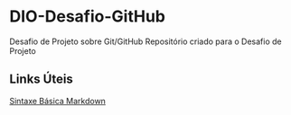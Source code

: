 # DIO-Desafio-GitHub
Desafio de Projeto sobre Git/GitHub
Repositório criado para o Desafio de Projeto

## Links Úteis 
[Sintaxe Básica Markdown](https://www.markdownguide.org/basic-syntax/)
